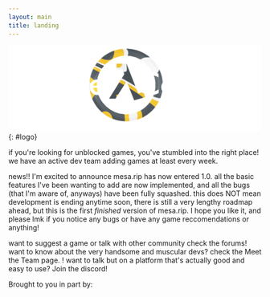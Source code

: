 ```yaml
---
layout: main
title: landing
---
```

<script type="text/javascript" src="roots/js/splashtext.js"></script>
<script type="text/javascript" src="roots/js/sponsor.js"></script>
<style src="roots/css/splash.css"></style>

![mesa logo](./roots/images/mesa.png){: #logo}

<div class="marquee">
<p id="splash"></p>
</div>


if you're looking for unblocked games, you've stumbled into the right place! we have an active dev team adding games at least every week.

news!! I'm excited to announce mesa.rip has now entered 1.0. all the basic features I've been wanting to add are now implemented, and all the bugs (that I'm aware of, anyways) have been fully squashed. this does NOT mean development is ending anytime soon, there is still a very lengthy roadmap ahead, but this is the first *finished* version of mesa.rip. I hope you like it, and please lmk if you notice any bugs or have any game reccomendations or anything!

want to suggest a game or talk with other community check the forums!
want to know about the very handsome and muscular devs? check the Meet the Team page. !
want to talk but on a platform that's actually good and easy to use? Join the discord!

Brought to you in part by:
<p id="sponsor"></p>

